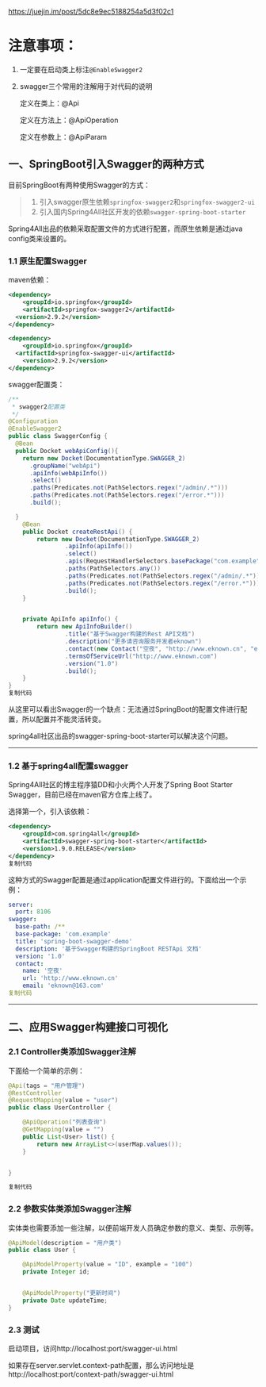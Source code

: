 https://juejin.im/post/5dc8e9ec5188254a5d3f02c1



# 注意事项：

1. 一定要在启动类上标注`@EnableSwagger2`

4. swagger三个常用的注解用于对代码的说明

   定义在类上：@Api

   定义在方法上：@ApiOperation

   定义在参数上：@ApiParam


## 一、SpringBoot引入Swagger的两种方式

目前SpringBoot有两种使用Swagger的方式：

> 1. 引入swagger原生依赖`springfox-swagger2`和`springfox-swagger2-ui`
> 2. 引入国内Spring4All社区开发的依赖`swagger-spring-boot-starter`

Spring4All出品的依赖采取配置文件的方式进行配置，而原生依赖是通过java config类来设置的。

### 1.1  原生配置Swagger

maven依赖：

```xml
<dependency>
	<groupId>io.springfox</groupId>
	<artifactId>springfox-swagger2</artifactId>
  <version>2.9.2</version>
</dependency>

<dependency>
	<groupId>io.springfox</groupId>
  <artifactId>springfox-swagger-ui</artifactId>
 	<version>2.9.2</version>
</dependency>

```

swagger配置类：

```java
/**
 * swagger2配置类
 */
@Configuration
@EnableSwagger2
public class SwaggerConfig {
  @Bean
  public Docket webApiConfig(){
    return new Docket(DocumentationType.SWAGGER_2)
      .groupName("webApi")
      .apiInfo(webApiInfo())
      .select()
      .paths(Predicates.not(PathSelectors.regex("/admin/.*")))
      .paths(Predicates.not(PathSelectors.regex("/error.*")))
      .build();

  }
    @Bean
    public Docket createRestApi() {
        return new Docket(DocumentationType.SWAGGER_2)
                .apiInfo(apiInfo())
                .select()
                .apis(RequestHandlerSelectors.basePackage("com.example"))
                .paths(PathSelectors.any())
                .paths(Predicates.not(PathSelectors.regex("/admin/.*")))
      			.paths(Predicates.not(PathSelectors.regex("/error.*")))
                .build();
    }


    private ApiInfo apiInfo() {
        return new ApiInfoBuilder()
                .title("基于Swagger构建的Rest API文档")
                .description("更多请咨询服务开发者eknown")
                .contact(new Contact("空夜", "http://www.eknown.cn", "eknown@163.com"))
                .termsOfServiceUrl("http://www.eknown.com")
                .version("1.0")
                .build();
    }
}
复制代码
```

从这里可以看出Swagger的一个缺点：无法通过SpringBoot的配置文件进行配置，所以配置并不能灵活转变。

spring4all社区出品的swagger-spring-boot-starter可以解决这个问题。

------

### 1.2  基于spring4all配置swagger

Spring4All社区的博主程序猿DD和小火两个人开发了Spring Boot Starter Swagger，目前已经在maven官方仓库上线了。



选择第一个，引入该依赖：

```xml
<dependency>
    <groupId>com.spring4all</groupId>
    <artifactId>swagger-spring-boot-starter</artifactId>
    <version>1.9.0.RELEASE</version>
</dependency>
复制代码
```

这种方式的Swagger配置是通过application配置文件进行的。下面给出一个示例：

```yml
server:
  port: 8106
swagger:
  base-path: /**
  base-package: 'com.example'
  title: 'spring-boot-swagger-demo'
  description: '基于Swagger构建的SpringBoot RESTApi 文档'
  version: '1.0'
  contact:
    name: '空夜'
    url: 'http://www.eknown.cn'
    email: 'eknown@163.com'
复制代码
```

------

## 二、应用Swagger构建接口可视化

### 2.1 Controller类添加Swagger注解

下面给一个简单的示例：

```java
@Api(tags = "用户管理")
@RestController
@RequestMapping(value = "user")
public class UserController {

    @ApiOperation("列表查询")
    @GetMapping(value = "")
    public List<User> list() {
        return new ArrayList<>(userMap.values());
    }


}

复制代码
```

### 2.2 参数实体类添加Swagger注解

实体类也需要添加一些注解，以便前端开发人员确定参数的意义、类型、示例等。

```java
@ApiModel(description = "用户类")
public class User {

    @ApiModelProperty(value = "ID", example = "100")
    private Integer id;


    @ApiModelProperty("更新时间")
    private Date updateTime;
}

```

### 2.3 测试

启动项目，访问http://localhost:port/swagger-ui.html

如果存在server.servlet.context-path配置，那么访问地址是http://localhost:port/context-path/swagger-ui.html



